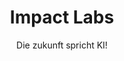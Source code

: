 ---
title: Impact Labs
subtitle: Die zukunft spricht KI!
layout: page
hero_height: is-medium
hide_hero: true
hide_header: true
hero_link: mailto:support@impact-labs.ai
hero_link_text: Mail@impact-labs.ai
show_sidebar: false
show_landing: true
hero_image: /jako-ai/img/IL_color_gradient.png
callouts: landing_callout
hero_darken: false
---